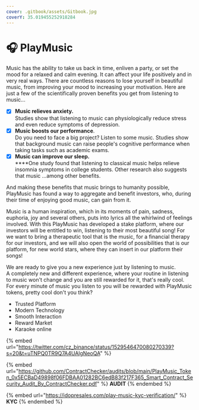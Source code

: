 ```yaml
---
cover: .gitbook/assets/Gitbook.jpg
coverY: 35.019455252918284
---
```


# 🎧 PlayMusic

Music has the ability to take us back in time, enliven a party, or set the mood for a relaxed and calm evening. It can affect your life positively and in very real ways. There are countless reasons to lose yourself in beautiful music, from improving your mood to increasing your motivation. Here are just a few of the scientifically proven benefits you get from listening to music...

* [x] **Music relieves anxiety.**\
  Studies show that listening to music can physiologically reduce stress and even reduce symptoms of depression.
* [x] **Music boosts our performance**. \
  Do you need to face a big project? Listen to some music. Studies show that background music can raise people's cognitive performance when taking tasks such as academic exams.
* [x] **Music can improve our sleep.**\
  ****One study found that listening to classical music helps relieve insomnia symptoms in college students. Other research also suggests that music ...among other benefits.

And making these benefits that music brings to humanity possible, PlayMusic has found a way to aggregate and benefit investors, who, during their time of enjoying good music, can gain from it.

Music is a human inspiration, which in its moments of pain, sadness, euphoria, joy and several others, puts into lyrics all the whirlwind of feelings involved. With this PlayMusic has developed a stake platform, where our investors will be entitled to win, listening to their most beautiful song! For we want to bring a therapeutic tool that is the music, for a financial therapy for our investors, and we will also open the world of possibilities that is our platform, for new world stars, where they can insert in our platform their songs!&#x20;

We are ready to give you a new experience just by listening to music.\
A completely new and different experience, where your routine in listening to music won't change and you are still rewarded for it, that's really cool. For every minute of music you listen to you will be rewarded with PlayMusic tokens, pretty cool don't you think?

* Trusted Platform
* Modern Technology
* Smooth Interaction
* Reward Market
* Karaoke online

{% embed url="https://twitter.com/cz_binance/status/1529546470080270339?s=20&t=uTNPQ0TR9Q7A4UAlgNeoQA" %}

{% embed url="https://github.com/ContractChecker/audits/blob/main/PlayMusic_Token_0x5ECBaD49898f06FDBAA01282BC6edB83f217F365_Smart_Contract_Security_Audit_By_ContractChecker.pdf" %}
**AUDIT**
{% endembed %}

{% embed url="https://idopresales.com/play-music-kyc-verification/" %}
**KYC**
{% endembed %}
